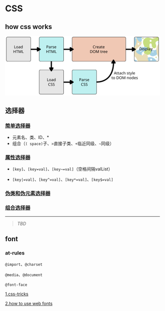 # CSS

## how css works
<img width="640" src="../resources/rendering.svg">

## 选择器
### [简单选择器](https://developer.mozilla.org/en-US/docs/Learn/CSS/Introduction_to_CSS/Simple_selectors)
* 元素名、类、ID、*
* 组合（`( space)`子、`>`直接子类、`+`临近同级、`~`同级）

### [属性选择器](https://developer.mozilla.org/en-US/docs/Learn/CSS/Introduction_to_CSS/Attribute_selectors)

* `[key]`、`[key=val]`、`[key~=val]`（空格间隔valList）

* `[key|=val]`、`[key^=val]`、`[key*=val]`、`[key$=val]`



### [伪类和伪元素选择器]()

### [组合选择器]()

---
>_TBD_
## font
### at-rules

`@import`、`@charset`


`@media`、`@document`

`@font-face`

[1.css-tricks](https://css-tricks.com/snippets/css/using-font-face/)

[2.how to use web fonts](https://www.filamentgroup.com/lab/font-loading.html)